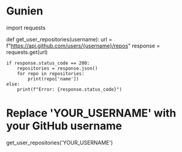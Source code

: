 # Gunien
import requests

def get_user_repositories(username):
    url = f"https://api.github.com/users/{username}/repos"
    response = requests.get(url)
    
    if response.status_code == 200:
        repositories = response.json()
        for repo in repositories:
            print(repo['name'])
    else:
        print(f"Error: {response.status_code}")

# Replace 'YOUR_USERNAME' with your GitHub username
get_user_repositories('YOUR_USERNAME')

